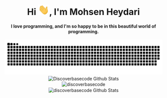 <div align="center">
<h1 align="center">Hi <img width="35" src="https://github.com/1999AZZAR/1999AZZAR/blob/main/resources/img/waving.gif">, I'm Mohsen Heydari</h1>
<h4 align="center"> I love programming, and I'm so happy to be in this beautiful world of programming. </h4>
</div>

<div align="center">
  <a href="https://github.com/discoverbasecode">
  <img  src="https://github.com/discoverbasecode/discoverbasecode/blob/main/grid-snake.svg"
       alt="snake" /></a>
</div>



<div align="center">
  
 <div align="center">
<img align="center" src="https://github-readme-stats.vercel.app/api?username=discoverbasecode&include_all_commits=true&count_private=true&show_icons=true&line_height=25&title_color=7A7ADB&icon_color=2234AE&text_color=D3D3D3&bg_color=0,000000,130F40" alt="Discoverbasecode Github Stats">
</div>
  
<div align="center">
<img align="center" src="https://github-readme-streak-stats.herokuapp.com/?user=discoverbasecode&theme=dark&background=0d1117&date_format=M%20j%5B%2C%20Y%5D&bg_color=0,000000,130F40" alt="discoverbasecode" />
</div> 
  <div align="center">
<img align="center" src="https://github-readme-stats.vercel.app/api/top-langs/?username=discoverbasecode&layout=compact&theme=radical&width=600px" alt="discoverbasecode Github Stats">
</div>
</div>


